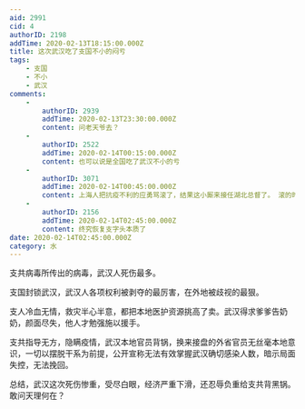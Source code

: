 ```yaml
---
aid: 2991
cid: 4
authorID: 2198
addTime: 2020-02-13T18:15:00.000Z
title: 这次武汉吃了支国不小的闷亏
tags:
    - 支国
    - 不小
    - 武汉
comments:
    -
        authorID: 2939
        addTime: 2020-02-13T23:30:00.000Z
        content: 问老天爷去？
    -
        authorID: 2522
        addTime: 2020-02-14T00:15:00.000Z
        content: 也可以说是全国吃了武汉不小的亏
    -
        authorID: 3071
        addTime: 2020-02-14T00:45:00.000Z
        content: 上海人把抗疫不利的应勇骂滚了，结果这小厮来接任湖北总督了。 滚的时候上海人放鞭炮欢送并说出了“应勇救疫”这样的话来（诅咒）赞赏他。
    -
        authorID: 2156
        addTime: 2020-02-14T02:45:00.000Z
        content: 终究恢复支字头本质了
date: 2020-02-14T02:45:00.000Z
category: 水
---
```


支共病毒所传出的病毒，武汉人死伤最多。

支国封锁武汉，武汉人各项权利被剥夺的最厉害，在外地被歧视的最狠。

支人冷血无情，救灾半心半意，都把本地医护资源挑高了卖。武汉得求爹爹告奶奶，颜面尽失，他人才勉强施以援手。

支共指导无方，隐瞒疫情，武汉本地官员背锅，换来接盘的外省官员无丝毫本地意识，一切以摆脱干系为前提，公开宣称无法有效掌握武汉确切感染人数，暗示局面失控，无法挽回。

总结，武汉这次死伤惨重，受尽白眼，经济严重下滑，还忍辱负重给支共背黑锅。敢问天理何在？
